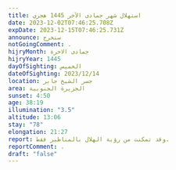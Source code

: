 ```yaml
---
title: استهلال شهر جمادى الآخر 1445 هجري
date: 2023-12-02T07:46:25.708Z
expDate: 2023-12-15T07:46:25.731Z
announce: ستخرج
notGoingComment: .
hijryMonth: جمادى الاخرة
hijryYear: 1445
dayOfSighting: الخميس
dateOfSighting: 2023/12/14
location: جسر الشيخ جابر
area: الجزيرة الجنوبية
sunset: 4:50
age: 38:19
illumination: "3.5"
altitude: 13:06
stay: "78"
elongation: 21:27
report: وقد تمكنت من رؤية الهلال بالمناظير فقط.
reportComment: .
draft: "false"
---
```

